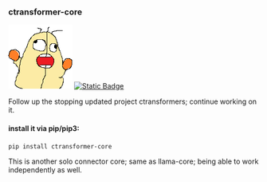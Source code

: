 ### ctransformer-core

[<img src="https://raw.githubusercontent.com/calcuis/ctransformer-core/master/milk.gif" width="128" height="128">](https://github.com/calcuis/ctransformer-core)
[![Static Badge](https://img.shields.io/badge/core-0.0.1-yellow?logo=github)](https://github.com/calcuis/ctransformer-core/releases)

Follow up the stopping updated project ctransformers; continue working on it.

#### install it via pip/pip3:
```
pip install ctransformer-core
```

This is another solo connector core; same as llama-core; being able to work independently as well.
